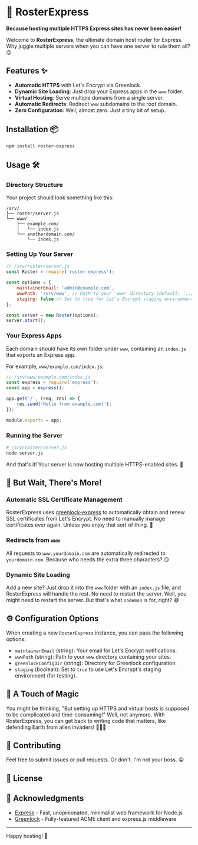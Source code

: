 # 👾 RosterExpress 

**Because hosting multiple HTTPS Express sites has never been easier!**

Welcome to **RosterExpress**, the ultimate domain host router for Express. Why juggle multiple servers when you can have one server to rule them all? 😉

## Features ✨

- **Automatic HTTPS** with Let's Encrypt via Greenlock.
- **Dynamic Site Loading**: Just drop your Express apps in the `www` folder.
- **Virtual Hosting**: Serve multiple domains from a single server.
- **Automatic Redirects**: Redirect `www` subdomains to the root domain.
- **Zero Configuration**: Well, almost zero. Just a tiny bit of setup.

## Installation 📦

```bash
npm install roster-express
```

## Usage 🛠️

### Directory Structure

Your project should look something like this:

```
/srv/
├── roster/server.js
└── www/
    ├── example.com/
    │   └── index.js
    └── anotherdomain.com/
        └── index.js
```

### Setting Up Your Server

```javascript
// /srv/roster/server.js
const Roster = require('roster-express');

const options = {
    maintainerEmail: 'admin@example.com',
    wwwPath: '/srv/www', // Path to your 'www' directory (default: '../www')
    staging: false // Set to true for Let's Encrypt staging environment
};

const server = new Roster(options);
server.start();
```

### Your Express Apps

Each domain should have its own folder under `www`, containing an `index.js` that exports an Express app.

For example, `www/example.com/index.js`:

```javascript
// /srv/www/example.com/index.js
const express = require('express');
const app = express();

app.get('/', (req, res) => {
    res.send('Hello from example.com!');
});

module.exports = app;
```

### Running the Server

```bash
# /srv/roster/server.js
node server.js
```

And that's it! Your server is now hosting multiple HTTPS-enabled sites. 🎉

## 🤯 But Wait, There's More!

### Automatic SSL Certificate Management

RosterExpress uses [greenlock-express](https://www.npmjs.com/package/greenlock-express) to automatically obtain and renew SSL certificates from Let's Encrypt. No need to manually manage certificates ever again. Unless you enjoy that sort of thing. 🧐

### Redirects from `www`

All requests to `www.yourdomain.com` are automatically redirected to `yourdomain.com`. Because who needs the extra three characters? 😏

### Dynamic Site Loading

Add a new site? Just drop it into the `www` folder with an `index.js` file, and RosterExpress will handle the rest. No need to restart the server. Well, you might need to restart the server. But that's what `nodemon` is for, right? 😅

## ⚙️ Configuration Options 

When creating a new `RosterExpress` instance, you can pass the following options:

- `maintainerEmail` (string): Your email for Let's Encrypt notifications.
- `wwwPath` (string): Path to your `www` directory containing your sites.
- `greenlockConfigDir` (string): Directory for Greenlock configuration.
- `staging` (boolean): Set to `true` to use Let's Encrypt's staging environment (for testing).

## 🧂 A Touch of Magic

You might be thinking, "But setting up HTTPS and virtual hosts is supposed to be complicated and time-consuming!" Well, not anymore. With RosterExpress, you can get back to writing code that matters, like defending Earth from alien invaders! 👾👾👾


## 🤝 Contributing

Feel free to submit issues or pull requests. Or don't. I'm not your boss. 😜

## 📄 License 



## 🙏 Acknowledgments 

- [Express](https://expressjs.com/) - Fast, unopinionated, minimalist web framework for Node.js
- [Greenlock](https://git.coolaj86.com/coolaj86/greenlock.js) - Fully-featured ACME client and express.js middleware

---

Happy hosting! 🎈